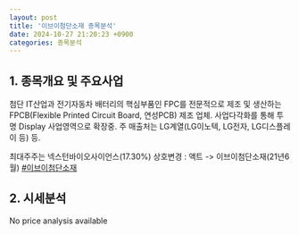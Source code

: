 ```yaml
---
layout: post
title: '이브이첨단소재 종목분석'
date: 2024-10-27 21:20:23 +0900
categories: 종목분석
---
```


## 1. 종목개요 및 주요사업

첨단 IT산업과 전기자동차 배터리의 핵심부품인 FPC를 전문적으로 제조 및 생산하는 FPCB(Flexible Printed Circuit Board, 연성PCB) 제조 업체. 사업다각화를 통해 투명 Display 사업영역으로 확장중. 주 매출처는 LG계열(LG이노텍, LG전자, LG디스플레이 등) 등. 

최대주주는 넥스턴바이오사이언스(17.30%) 상호변경 : 액트 -> 이브이첨단소재(21년6월)
[#이브이첨단소재](#)

## 2. 시세분석

No price analysis available
